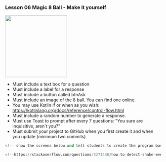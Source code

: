 
### Lesson 06 Magic 8 Ball - Make it yourself
<img src="http://res.cloudinary.com/dkoqxjnsr/image/upload/v1527541041/magic8ball_g4zsbr.png" width="200px">

* Must include a text box for a question
* Must include a label for a response
* Must include a button called btnAsk
* Must include an image of the 8 ball. You can find one online.
* You may use Kotlin if or when as you wish: https://kotlinlang.org/docs/reference/control-flow.html
* Must include a random number to generate a response.
* Must use Toast to prompt after every 7 questions: "You sure are inquisitive, aren't you?"
* Must submit your project to GitHub when you first create it and when you update (minimum two commits)


```python
<!-- show the screens below and tell students to create the program based on what they believe meets the stated requirements-->

<!--https://stackoverflow.com/questions/5271448/how-to-detect-shake-event-with-android -->
```
